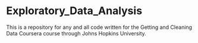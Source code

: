 Exploratory_Data_Analysis
=========================

This is a repository for any and all code written for the Getting and Cleaning Data Coursera course through Johns Hopkins University.  
